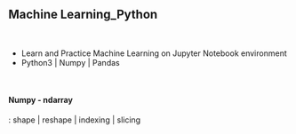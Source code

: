 ## Machine Learning_Python 

<br>

- Learn and Practice Machine Learning on Jupyter Notebook environment
- Python3 | Numpy | Pandas 

<br>


#### Numpy - ndarray
: shape | reshape | indexing | slicing
